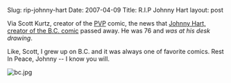 Slug: rip-johnny-hart
Date: 2007-04-09
Title: R.I.P Johnny Hart
layout: post

Via Scott Kurtz, creator of the [PVP](http://www.pvponline.com/blog/) comic, the news that [Johnny Hart, creator of the B.C. comic](http://www.pvponline.com/blog/3252/rip-johnny-hart) passed away. He was 76 and *was at his desk drawing*.

Like, Scott, I grew up on B.C. and it was always one of favorite comics. Rest In Peace, Johnny -- I know you will.

<img alt="bc.jpg" class="at-xid-6a010534988cd3970b0120a5b36add970c" src="https://steveivy.typepad.com/.a/6a010534988cd3970b0120a5b36add970c-pi" />
